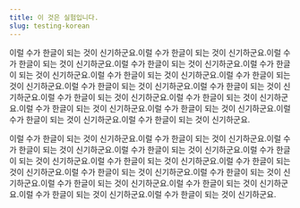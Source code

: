 ```yaml
---
title: 이 것은 실험입니다.
slug: testing-korean
---
```

이럴 수가 한글이 되는 것이 신기하군요.이럴 수가 한글이 되는 것이 신기하군요.이럴 수가 한글이 되는 것이 신기하군요.이럴 수가 한글이 되는 것이 신기하군요.이럴 수가 한글이 되는 것이 신기하군요.이럴 수가 한글이 되는 것이 신기하군요.이럴 수가 한글이 되는 것이 신기하군요.이럴 수가 한글이 되는 것이 신기하군요.이럴 수가 한글이 되는 것이 신기하군요.이럴 수가 한글이 되는 것이 신기하군요.이럴 수가 한글이 되는 것이 신기하군요.이럴 수가 한글이 되는 것이 신기하군요.이럴 수가 한글이 되는 것이 신기하군요.이럴 수가 한글이 되는 것이 신기하군요.이럴 수가 한글이 되는 것이 신기하군요.



이럴 수가 한글이 되는 것이 신기하군요.이럴 수가 한글이 되는 것이 신기하군요.이럴 수가 한글이 되는 것이 신기하군요.이럴 수가 한글이 되는 것이 신기하군요.이럴 수가 한글이 되는 것이 신기하군요.이럴 수가 한글이 되는 것이 신기하군요.이럴 수가 한글이 되는 것이 신기하군요.이럴 수가 한글이 되는 것이 신기하군요.이럴 수가 한글이 되는 것이 신기하군요.이럴 수가 한글이 되는 것이 신기하군요.이럴 수가 한글이 되는 것이 신기하군요.이럴 수가 한글이 되는 것이 신기하군요.이럴 수가 한글이 되는 것이 신기하군요.